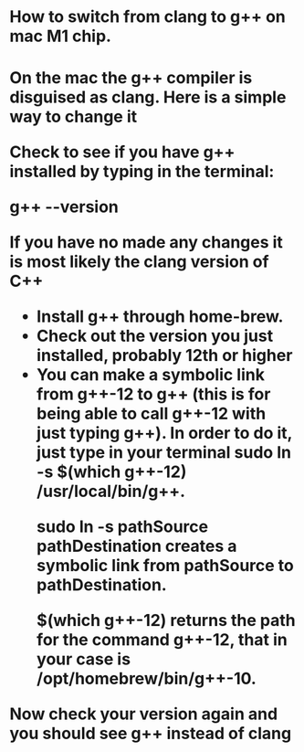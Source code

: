 <h1>How to switch from clang to g++ on mac M1 chip. <h1>


<p>On the mac the g++ compiler is disguised as clang. Here is a simple way to change it</p> 





Check to see if you have g++ installed by typing in the terminal:

g++ --version


If you have no made any changes it is most likely the clang version of C++


<ul>
<li>Install g++ through home-brew.</li>
<li>Check out the version you just installed, probably 12th or higher</li>
<li>You can make a symbolic link from g++-12 to g++ (this is for being able to call g++-12 with just typing g++). In order to do it, just type in your terminal sudo ln -s $(which g++-12) /usr/local/bin/g++.</li>

<p>sudo ln -s pathSource pathDestination creates a symbolic link from pathSource to pathDestination.

$(which g++-12) returns the path for the command g++-12, that in your case is /opt/homebrew/bin/g++-10. <br>
</p>

</ul>


<p>Now check your version again and you should see  g++ instead of clang </p>
